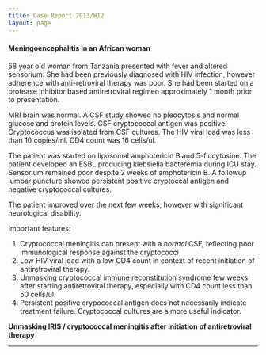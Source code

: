 ```yaml
---
title: Case Report 2013/W12
layout: page
---
```


#### Meningoencephalitis in an African woman 

58 year old woman from Tanzania presented with fever and altered sensorium. She had been previously diagnosed with HIV infection, however adherence with anti-retroviral therapy was poor. She had been started on a protease inhibitor based antiretroviral regimen approximately 1 month prior to presentation.

MRI brain was normal. A CSF study showed no pleocytosis and normal glucose and protein levels. CSF cryptococcal antigen was positive. Cryptococcus was isolated from CSF cultures. The HIV viral load was less than 10 copies/ml. CD4 count was 16 cells/ul.

The patient was started on liposomal amphotericin B and 5-flucytosine. The patient developed an ESBL producing klebsiella bacteremia during ICU stay. Sensorium remained poor despite 2 weeks of amphotericin B. A followup lumbar puncture showed persistent positive cryptoccal antigen and negative cryptococcal cultures.

The patient improved over the next few weeks, however with significant neurological disability.

Important features:

1. Cryptococcal meningitis can present with a *normal* CSF, reflecting poor immunological response against the cryptococci
2. Low HIV viral load with a low CD4 count in context of recent initiation of antiretroviral therapy.
3. Unmasking cryptococcal immune reconstitution syndrome few weeks after starting antiretroviral therapy, especially with CD4 count less than 50 cells/ul.
4. Persistent positive crypococcal antigen does not necessarily indicate treatment failure. Cryptococcal cultures are a more useful indicator.

**Unmasking IRIS / cryptococcal meningitis after initiation of antiretroviral therapy**

-----------------------------------------------------------------------------------
